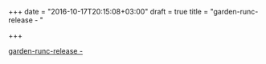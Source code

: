 +++
date = "2016-10-17T20:15:08+03:00"
draft = true
title = "garden-runc-release -  "

+++

<p><a href="https://t.co/bS5WneyUh4">garden-runc-release -  </a></p>
